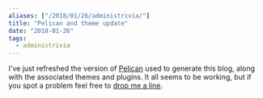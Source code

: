 ```yaml
---
aliases: ["/2018/01/26/administrivia/"]
title: "Pelican and theme update"
date: "2018-01-26"
tags:
  - administrivia
---
```


I've just refreshed the version of [Pelican][] used to generate this
blog, along with the associated themes and plugins. It all seems to be
working, but if you spot a problem feel free to [drop me a line][].

[pelican]: https://github.com/getpelican/pelican
[drop me a line]: https://github.com/larsks/blog.oddbit.com/issues

